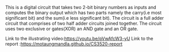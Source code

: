 This is a digital circuit that takes two 2-bit binary numbers as inputs and computes the binary output which has two parts namely the carry(i.e most significant bit) and the sum(i.e less significant bit). The circuit is a full adder circuit that comprises of two half adder circuits joined together. The circuit uses two exclusive or gates(XOR) an AND gate and an OR gate.


Link to the illustrating video:https://youtu.be/pVwAfcW3-yU
Link to the report :https://motaungmandla.github.io/CS3520-report

